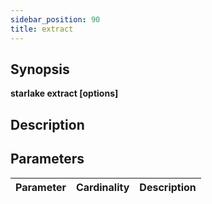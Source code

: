 ```yaml
---
sidebar_position: 90
title: extract
---
```



## Synopsis

**starlake extract [options]**

## Description


## Parameters

Parameter|Cardinality|Description
---|---|---


